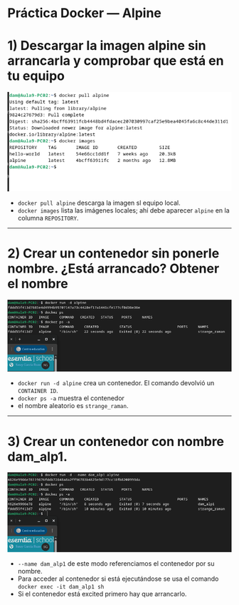 # Práctica Docker — Alpine 

# 1) Descargar la imagen alpine sin arrancarla y comprobar que está en tu equipo

![1.DescargaAlpine.png](img%2F1.DescargaAlpine.png)


* `docker pull alpine` descarga la imagen sl equipo local. 
* `docker images` lista las imágenes locales; ahí debe aparecer `alpine` en la columna `REPOSITORY`.

---
# 2) Crear un contenedor sin ponerle nombre. ¿Está arrancado? Obtener el nombre

![2.CrearContenedorSinNombre.png](img%2F2.CrearContenedorSinNombre.png)

* `docker run -d alpine` crea un contenedor. El comando devolvió un `CONTAINER ID`.
* `docker ps -a` muestra el contenedor 
* el nombre aleatorio es `strange_raman`.

---

# 3) Crear un contenedor con nombre dam_alp1.


![3.CrearContenedorConNombre.png](img%2F3.CrearContenedorConNombre.png)

* `--name dam_alp1` de este modo referenciamos el contenedor por su nombre.
* Para acceder al contenedor si está ejecutándose se usa el comando `docker exec -it dam_alp1 sh`
* Si el contenedor está excited primero hay que arrancarlo.
